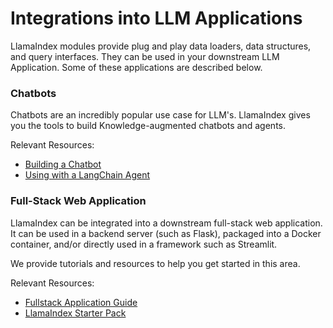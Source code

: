 # Integrations into LLM Applications

LlamaIndex modules provide plug and play data loaders, data structures, and query interfaces. They can be used in your downstream LLM Application. Some of these applications are described below.

### Chatbots

Chatbots are an incredibly popular use case for LLM's. LlamaIndex gives you the tools to build Knowledge-augmented chatbots and agents.

Relevant Resources:
- [Building a Chatbot](/docs/guides/tutorials/building_a_chatbot.md)
- [Using with a LangChain Agent](/docs/how_to/integrations/using_with_langchain.md)

### Full-Stack Web Application

LlamaIndex can be integrated into a downstream full-stack web application. It can be used in a backend server (such as Flask), packaged into a Docker container, and/or directly used in a framework such as Streamlit.

We provide tutorials and resources to help you get started in this area.

Relevant Resources:
- [Fullstack Application Guide](/docs/guides/tutorials/fullstack_app_guide.md)
- [LlamaIndex Starter Pack](https://github.com/logan-markewich/llama_index_starter_pack)

